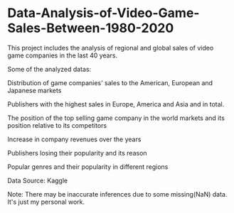 # Data-Analysis-of-Video-Game-Sales-Between-1980-2020
This project includes the analysis of regional and global sales of video game companies in the last 40 years.

Some of the analyzed datas:

Distribution of game companies' sales to the American, European and Japanese markets

Publishers with the highest sales in Europe, America and Asia and in total.

The position of the top selling game company in the world markets and its position relative to its competitors

Increase in company revenues over the years

Publishers losing their popularity and its reason

Popular genres and their popularity in different regions

Data Source: Kaggle

Note: There may be inaccurate inferences due to some missing(NaN) data. It's just my personal work.
